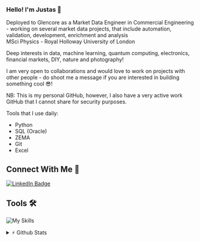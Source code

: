 ### Hello! I'm Justas 👋

Deployed to Glencore as a Market Data Engineer in Commercial Engineering - working on several market data projects, that include automation, validation, development, enrichment and analysis\
MSci Physics - Royal Holloway University of London

Deep interests in data, machine learning, quantum computing, electronics, financial markets, DIY, nature and photography!

I am very open to collaborations and would love to work on projects with other people - do shoot me a message if you are interested in building something cool 😎!

NB: This is my personal GitHub, however, I also have a very active work GitHub that I cannot share for security purposes.

Tools that I use daily:
- Python
- SQL (Oracle)
- ZEMA
- Git
- Excel

## Connect With Me 💬
[![LinkedIn Badge](https://img.shields.io/badge/LinkedIn-Profile-informational?style=flat&logo=linkedin&logoColor=white&color=blue)](https://www.linkedin.com/in/justasbauras/)

## Tools 🛠️
![My Skills](https://skillicons.dev/icons?i=py,js,cpp,postgres,html,css,bash,flask,aws,docker,latex,mysql,git,github,md,vscode)

<details>
<summary> ⚡ Github Stats</summary>
<br>
<!-- 
<p>
  <a href="#"><img src="https://github-readme-streak-stats.herokuapp.com/?user=justas-b&count_private=true" width="400"></a>
</p>
  -->
 <p>
  <a href="#"><img src="https://github-readme-stats.vercel.app/api?username=justas-b&show_icons=true&count_private=true" width="400"></a>
</p>

</details>
